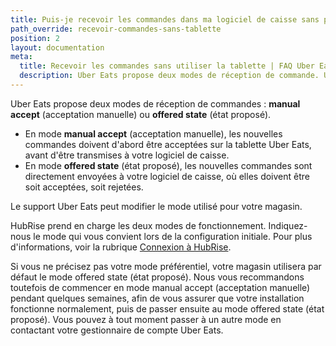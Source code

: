 ```yaml
---
title: Puis-je recevoir les commandes dans ma logiciel de caisse sans passer par les tablettes Uber Eats ?
path_override: recevoir-commandes-sans-tablette
position: 2
layout: documentation
meta:
  title: Recevoir les commandes sans utiliser la tablette | FAQ Uber Eats | HubRise
  description: Uber Eats propose deux modes de réception de commande. Un de ces modes vous permet de recevoir les commandes Uber Eats dans votre caisse, sans utiliser la tablette Uber Eats.
---
```


Uber Eats propose deux modes de réception de commandes : **manual accept** (acceptation manuelle) ou **offered state** (état proposé).

- En mode **manual accept** (acceptation manuelle), les nouvelles commandes doivent d'abord être acceptées sur la tablette Uber Eats, avant d'être transmises à votre logiciel de caisse.
- En mode **offered state** (état proposé), les nouvelles commandes sont directement envoyées à votre logiciel de caisse, où elles doivent être soit acceptées, soit rejetées.

Le support Uber Eats peut modifier le mode utilisé pour votre magasin.

HubRise prend en charge les deux modes de fonctionnement. Indiquez-nous le mode qui vous convient lors de la configuration initiale. Pour plus d'informations, voir la rubrique [Connexion à HubRise](/apps/uber-eats/connect-hubrise).

Si vous ne précisez pas votre mode préférentiel, votre magasin utilisera par défaut le mode offered state (état proposé). Nous vous recommandons toutefois de commencer en mode manual accept (acceptation manuelle) pendant quelques semaines, afin de vous assurer que votre installation fonctionne normalement, puis de passer ensuite au mode offered state (état proposé). Vous pouvez à tout moment passer à un autre mode en contactant votre gestionnaire de compte Uber Eats.
